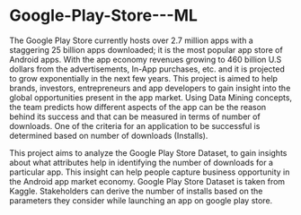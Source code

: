 # Google-Play-Store---ML
The Google Play Store currently hosts over 2.7 million apps with a staggering 25 billion apps downloaded; it is the most popular app store of Android apps. With the app economy revenues growing to 460 billion U.S dollars from the advertisements, In-App purchases, etc. and it is projected to grow exponentially in the next few years. This project is aimed to help brands, investors, entrepreneurs and app developers to gain insight into the global opportunities present in the app market. Using Data Mining concepts, the team predicts how different aspects of the app can be the reason behind its success and that can be measured in terms of number of downloads. One of the criteria for an application to be successful is determined based on number of downloads (Installs).

This project aims to analyze the Google Play Store Dataset, to gain insights about what attributes help in identifying the number of downloads for a particular app. This insight can help people capture business opportunity in the Android app market economy. Google Play Store Dataset is taken from Kaggle. Stakeholders can derive the number of installs based on the parameters they consider while launching an app on google play store.
